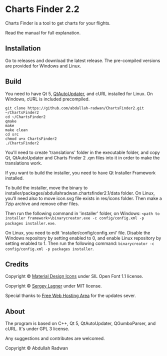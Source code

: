 # Charts Finder 2.2
Charts Finder is a tool to get charts for your flights.

Read the manual for full explanation.

## Installation
Go to releases and download the latest release. The pre-compiled versions are provided for Windows and Linux.

## Build
You need to have Qt 5, [QtAutoUpdater](https://github.com/Skycoder42/QtAutoUpdater), and cURL installed for Linux. On Windows, cURL is included precompiled.

```
git clone https://github.com/abdullah-radwan/ChartsFinder2.git ~/ChartsFinder2
cd ~/ChartsFinder2
qmake
make
make clean
cd src
chmod u+x ChartsFinder2
./ChartsFinder2
```

You'll need to create 'translations' folder in the executable folder, and copy Qt, QtAutoUpdater and Charts Finder 2 .qm files into it in order to make the translations work.

If you want to build the installer, you need to have Qt Installer Framework installed.

To build the installer, move the binary to installer/packages/abdullahradwan.chartsfinder2.1/data folder. On Linux, you'll need also to move icon.svg file exists in res/icons folder.
Then make a 7zip archive and remove other files.

Then run the following command in 'installer' folder, on Windows: `<path to installer framework>\binarycreator.exe -c config/config.xml -p packages installer.exe`.

On Linux, you need to edit 'installer/config/config.xml' file. Disable the Windows repository by setting enabled to 0, and enable Linux repository by setting enabled to 1.
Then run the following command: `binarycreator -c config/config.xml -p packages installer`.

## Credits
Copyright © [Material Design Icons](https://github.com/Templarian/MaterialDesign) under SIL Open Font 1.1 license.

Copyright © [Sergey Lagner](https://github.com/lagner/QGumboParser) under MIT license.

Special thanks to [Free Web Hosting Area](https://freewebhostingarea.com/) for the updates sever.

## About
The program is based on C++, Qt 5, QtAutoUpdater, QGumboParser, and cURL. It's under GPL 3 license.

Any suggestions and contributes are welcomed.

Copyright © Abdullah Radwan
